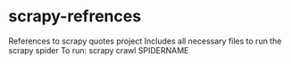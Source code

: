 # scrapy-refrences
References to scrapy quotes project
Includes all necessary files to run the scrapy spider
To run: scrapy crawl SPIDERNAME
